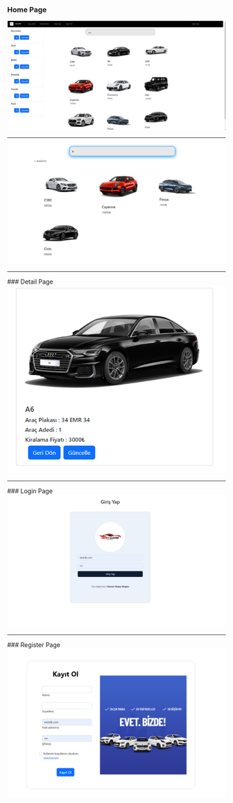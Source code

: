 ### Home Page<br/>
<img src="https://github.com/emircanomak/rentaCar/blob/master/assets/main.png"><br/> 
<hr>
<img src="https://github.com/emircanomak/rentaCar/blob/master/assets/main3.png">
</hr>
<hr>
### Detail Page
<img src="https://github.com/emircanomak/rentaCar/blob/master/assets/cardetail.png">
</hr>
<hr>
### Login Page
<img src="https://github.com/emircanomak/rentaCar/blob/master/assets/login.png">
</hr>
<hr>
### Register Page
<img src="https://github.com/emircanomak/rentaCar/blob/master/assets/register.png">
</hr>
